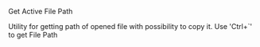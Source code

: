 Get Active File Path

Utility for getting path of opened file with possibility to copy it. Use 'Ctrl+`' to get File Path
